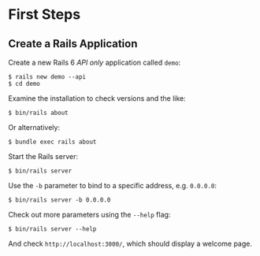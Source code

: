 # First Steps

## Create a Rails Application

Create a new Rails 6 _API only_ application called `demo`:

    $ rails new demo --api
    $ cd demo

Examine the installation to check versions and the like:

    $ bin/rails about

Or alternatively:

    $ bundle exec rails about

Start the Rails server:

    $ bin/rails server

Use the `-b` parameter to bind to a specific address, e.g. `0.0.0.0`:

    $ bin/rails server -b 0.0.0.0

Check out more parameters using the `--help` flag:

    $ bin/rails server --help

And check `http://localhost:3000/`, which should display a welcome page.
